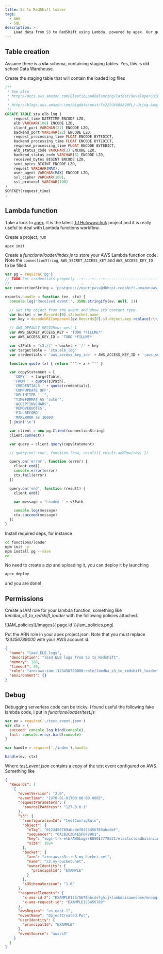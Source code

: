 ```yaml
---
title: S3 to RedShift loader
tags:
  - AWS
  - SQL
description: >
    Load data from S3 to RedShift using Lambda, powered by apex. Our goal is: every time the AWS Elastic load balancer writes a log file, load it into RedShift.
---
```


## Table creation

Assume there is a **sta** schema, containing staging tables.
Yes, this is old school Data Warehouse.

Create the staging table that will contain the loaded log files

```sql
/**
 * See also
 * http://docs.aws.amazon.com/ElasticLoadBalancing/latest/DeveloperGuide/access-log-collection.html
 *
 * http://blogs.aws.amazon.com/bigdata/post/Tx2Z5UY685A20PL/-Using-Amazon-span-class-matches-Redshift-span-to-Analyze-Your-Elastic-Load-Bala
 */
CREATE TABLE sta.elb_log (
	request_time DATETIME ENCODE LZO,
	elb VARCHAR(100) ENCODE LZO,
	client_port VARCHAR(22) ENCODE LZO,
	backend_port VARCHAR(22) ENCODE LZO,
	request_processing_time FLOAT ENCODE BYTEDICT,
	backend_processing_time FLOAT ENCODE BYTEDICT,
	response_processing_time FLOAT ENCODE BYTEDICT,
	elb_status_code VARCHAR(3) ENCODE LZO,
	backend_status_code VARCHAR(3) ENCODE LZO,
	received_bytes BIGINT ENCODE LZO,
	sent_bytes BIGINT ENCODE LZO,
	request VARCHAR(MAX),
	user_agent VARCHAR(MAX) ENCODE LZO,
	ssl_cipher VARCHAR(100),
	ssl_protocol VARCHAR(100)
)
SORTKEY(request_time)
;
```

## Lambda function

Take a look to [apex]. It is the latest [TJ Holowaychuk](https://github.com/tj) project and it is
really useful to deal with Lambda functions workflow.

Create a project, run

```bash
apex init
```

Create a *functions/loader/index.js* to store your AWS Lambda function code.
Note the `connectionString`, `AWS_SECRET_ACCESS_KEY` and `AWS_ACCESS_KEY_ID` to be filled.

```javascript
var pg = require('pg')
// TODO Set credentials properly --+----+----+----------------------------------+
//                                 ↓    ↓    ↓                                  ↓
var connectionString = 'postgres://user:pass@dbhost.redshift.amazonaws.com:5439/dbname'

exports.handle = function (ev, ctx) {
  console.log('Received event:', JSON.stringify(ev, null, 2))

  // Get the object from the event and show its content type.
  var bucket = ev.Records[0].s3.bucket.name
  var key = decodeURIComponent(ev.Records[0].s3.object.key.replace(/\+/g, ' '))

  // AWS_DEFAULT_REGION=us-west-1
  var AWS_SECRET_ACCESS_KEY = 'TODO *FILLME*'
  var AWS_ACCESS_KEY_ID = 'TODO *FILLME*'

  var s3Path = 's3://' + bucket + '/' + key
  var targetTable = 'sta.elb_log'
  var credentials = 'aws_access_key_id=' + AWS_ACCESS_KEY_ID + ';aws_secret_access_key=' + AWS_SECRET_ACCESS_KEY

  function quote (x) { return "'" + x + "'" }

  var copyStatement = [
    'COPY ' + targetTable,
    'FROM ' + quote(s3Path),
    'CREDENTIALS ' + quote(credentials),
    'COMPUPDATE OFF',
    "DELIMITER ' '",
    "TIMEFORMAT AS 'auto'",
    'ACCEPTINVCHARS',
    'REMOVEQUOTES',
    'FILLRECORD',
    'MAXERROR as 10000'
  ].join('\n')

  var client = new pg.Client(connectionString)
  client.connect()

  var query = client.query(copyStatement)

  // query.on('row', function (row, result){ result.addRow(row) })

  query.on('error', function (error) {
    client.end()
    console.error(error)
    ctx.fail(error)
  })

  query.on('end', function (result) {
    client.end()

    var message = 'Loaded ' + s3Path

    console.log(message)
    ctx.succeed(message)
  })
}
```

Install required deps, for instance

```bash
cd functions/loader
npm init -y
npm install pg --save
cd -
```

No need to create a zip and uploading it, you can deploy it by launching

```bash
apex deploy
```

and you are done!

## Permissions

Create a IAM role for your lambda function, something like *lamdba_s3_to_redshift_loader*
with the following policies attached.

![IAM_policies](/images{{ page.id }}/iam_policies.png)

Put the ARN role in your apex project.json. Note that you must replace
*123456789000* with your AWS account id.

```json
{
  "name": "load_ELB_logs",
  "description": "load ELB logs from S3 to Redshift",
  "memory": 128,
  "timeout": 30,
  "role": "arn:aws:iam::123456789000:role/lamdba_s3_to_redshift_loader",
  "environment": {}
}
```

## Debug

Debugging serverless code can be tricky. I found useful the following fake lambda code, I put in *functions/loader/test.js*

```javascript
var ev = require('./test_event.json')
var ctx = {
  succeed: console.log.bind(console),
  fail: console.error.bind(console)
}

var handle = require('./index').handle

handle(ev, ctx)
```

Where *test_event.json* contains a copy of the test event configured on AWS. Something like

```json
{
  "Records": [
    {
      "eventVersion": "2.0",
      "eventTime": "1970-01-01T00:00:00.000Z",
      "requestParameters": {
        "sourceIPAddress": "127.0.0.1"
      },
      "s3": {
        "configurationId": "testConfigRule",
        "object": {
          "eTag": "0123456789abcdef0123456789abcdef",
          "sequencer": "0A1B2C3D4E5F678901",
          "key": "logs-trk-elb/AWSLogs/880017770521/elasticloadbalancing/eu-west-1/2016/04/04/880017770521_elasticloadbalancing_eu-west-1_trk_20160404T0000Z_52.30.150.180_1ltvx7zo.log",
          "size": 1024
        },
        "bucket": {
          "arn": "arn:aws:s3:::s3.my-bucket.net",
          "name": "s3.my-bucket.net",
          "ownerIdentity": {
            "principalId": "EXAMPLE"
          }
        },
        "s3SchemaVersion": "1.0"
      },
      "responseElements": {
        "x-amz-id-2": "EXAMPLE123/5678abcdefghijklambdaisawesome/mnopqrstuvwxyzABCDEFGH",
        "x-amz-request-id": "EXAMPLE123456789"
      },
      "awsRegion": "us-east-1",
      "eventName": "ObjectCreated:Put",
      "userIdentity": {
        "principalId": "EXAMPLE"
      },
      "eventSource": "aws:s3"
    }
  ]
}
```

[apex]: http://apex.run/ "apex"

